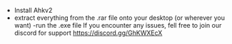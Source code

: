 - Install Ahkv2
- extract everything from the .rar file onto your desktop (or wherever you want)
-run the .exe file
If you encounter any issues, fell free to join our discord for support 
https://discord.gg/GhKWXEcX
